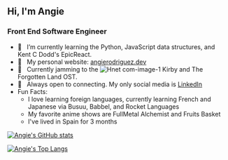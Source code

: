 ## Hi, I'm Angie 
### Front End Software Engineer

- 🌱 &nbsp; I’m currently learning the Python, JavaScript data structures, and Kent C Dodd's EpicReact.
- 🌺 &nbsp; My personal website: [angierodriguez.dev](https://angierodriguez.dev/)
- 🎵 &nbsp; Currently jamming to the ![Hnet com-image-1](https://user-images.githubusercontent.com/22532097/164952586-9873c08e-c14a-43d4-9c6d-a9906b1f6474.png) Kirby and The Forgotten Land OST. 
- 💜 &nbsp; Always open to connecting. My only social media is [LinkedIn](https://www.linkedin.com/in/angierodriguezdev/)
- Fun Facts:
  - I love learning foreign languages, currently learning French and Japanese via Busuu, Babbel, and Rocket Languages
  - My favorite anime shows are FullMetal Alchemist and Fruits Basket
  - I've lived in Spain for 3 months

[![Angie's GitHub stats](https://github-readme-stats.vercel.app/api?username=ARodriguezHacks&show_icons=true&theme=cobalt)](https://github.com/ARodriguezHacks/github-readme-stats)


[![Angie's Top Langs](https://github-readme-stats.vercel.app/api/top-langs/?username=ARodriguezHacks&theme=cobalt)](https://github.com/ARodriguezHacks/github-readme-stats)
